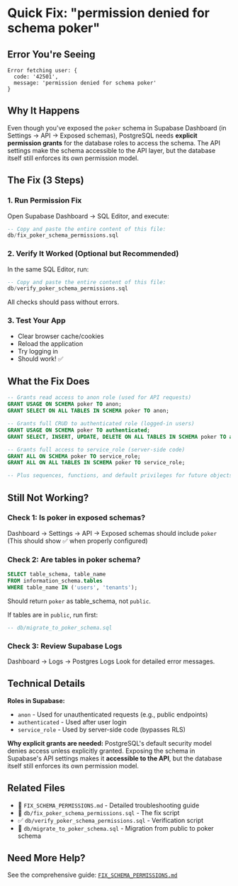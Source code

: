 # Quick Fix: "permission denied for schema poker"

## Error You're Seeing
```
Error fetching user: {
  code: '42501',
  message: 'permission denied for schema poker'
}
```

## Why It Happens
Even though you've exposed the `poker` schema in Supabase Dashboard (in Settings → API → Exposed schemas), PostgreSQL needs **explicit permission grants** for the database roles to access the schema. The API settings make the schema accessible to the API layer, but the database itself still enforces its own permission model.

## The Fix (3 Steps)

### 1. Run Permission Fix
Open Supabase Dashboard → SQL Editor, and execute:
```sql
-- Copy and paste the entire content of this file:
db/fix_poker_schema_permissions.sql
```

### 2. Verify It Worked (Optional but Recommended)
In the same SQL Editor, run:
```sql
-- Copy and paste the entire content of this file:
db/verify_poker_schema_permissions.sql
```
All checks should pass without errors.

### 3. Test Your App
- Clear browser cache/cookies
- Reload the application
- Try logging in
- Should work! ✅

## What the Fix Does

```sql
-- Grants read access to anon role (used for API requests)
GRANT USAGE ON SCHEMA poker TO anon;
GRANT SELECT ON ALL TABLES IN SCHEMA poker TO anon;

-- Grants full CRUD to authenticated role (logged-in users)
GRANT USAGE ON SCHEMA poker TO authenticated;
GRANT SELECT, INSERT, UPDATE, DELETE ON ALL TABLES IN SCHEMA poker TO authenticated;

-- Grants full access to service_role (server-side code)
GRANT ALL ON SCHEMA poker TO service_role;
GRANT ALL ON ALL TABLES IN SCHEMA poker TO service_role;

-- Plus sequences, functions, and default privileges for future objects
```

## Still Not Working?

### Check 1: Is poker in exposed schemas?
Dashboard → Settings → API → Exposed schemas should include `poker`
(This should show ✅ when properly configured)

### Check 2: Are tables in poker schema?
```sql
SELECT table_schema, table_name 
FROM information_schema.tables 
WHERE table_name IN ('users', 'tenants');
```
Should return `poker` as table_schema, not `public`.

If tables are in `public`, run first:
```sql
-- db/migrate_to_poker_schema.sql
```

### Check 3: Review Supabase Logs
Dashboard → Logs → Postgres Logs
Look for detailed error messages.

## Technical Details

**Roles in Supabase:**
- `anon` - Used for unauthenticated requests (e.g., public endpoints)
- `authenticated` - Used after user login  
- `service_role` - Used by server-side code (bypasses RLS)

**Why explicit grants are needed:**
PostgreSQL's default security model denies access unless explicitly granted. Exposing the schema in Supabase's API settings makes it **accessible to the API**, but the database itself still enforces its own permission model.

## Related Files
- 📖 `FIX_SCHEMA_PERMISSIONS.md` - Detailed troubleshooting guide
- 🔧 `db/fix_poker_schema_permissions.sql` - The fix script
- ✅ `db/verify_poker_schema_permissions.sql` - Verification script
- 🔄 `db/migrate_to_poker_schema.sql` - Migration from public to poker schema

## Need More Help?
See the comprehensive guide: [`FIX_SCHEMA_PERMISSIONS.md`](./FIX_SCHEMA_PERMISSIONS.md)
